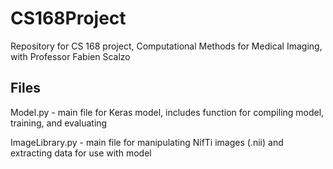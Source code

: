 # CS168Project
Repository for CS 168 project, Computational Methods for Medical Imaging, with Professor Fabien Scalzo

## Files
Model.py - main file for Keras model, includes function for compiling model, training, and evaluating

ImageLibrary.py - main file for manipulating NifTi images (.nii) and extracting data for use with model

